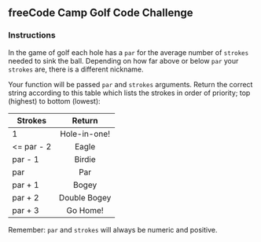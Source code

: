 ## freeCode Camp Golf Code Challenge

### Instructions

In the game of golf each hole has a ```par``` for the average number of ```strokes``` needed to sink the ball. Depending on how far above or below ```par``` your ```strokes``` are, there is a different nickname.

Your function will be passed ```par``` and ```strokes``` arguments. Return the correct string according to this table which lists the strokes in order of priority; top (highest) to bottom (lowest):


| Strokes       |  Return       |
| ------------- |:-------------:|
|     1         | Hole-in-one!  |
| <= par - 2    | Eagle         |
|    par - 1    | Birdie        |
|    par        | Par           |
|    par + 1    | Bogey         |
|    par + 2    | Double Bogey  |
|    par + 3    | Go Home!      |


Remember: ```par``` and ```strokes``` will always be numeric and positive.
